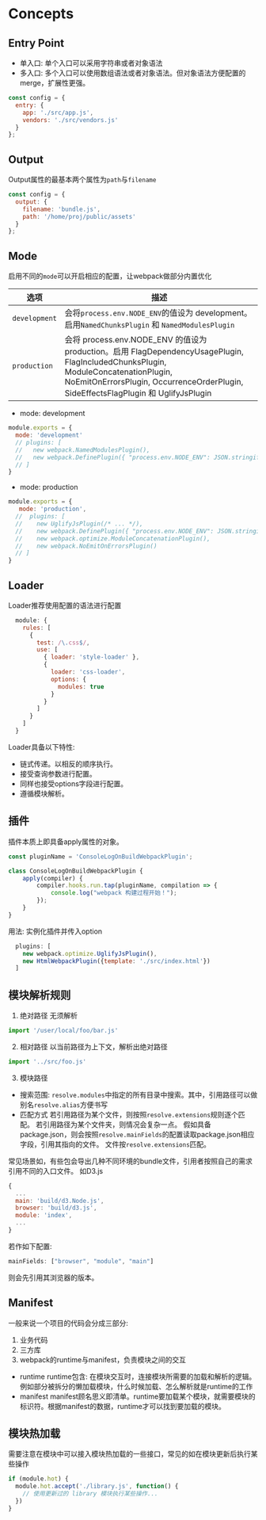 # Concepts

## Entry Point
- 单入口: 单个入口可以采用字符串或者对象语法
- 多入口: 多个入口可以使用数组语法或者对象语法。但对象语法方便配置的merge，扩展性更强。
```js
const config = {
  entry: {
    app: './src/app.js',
    vendors: './src/vendors.js'
  }
};
```

## Output
Output属性的最基本两个属性为```path```与```filename```
```js
const config = {
  output: {
    filename: 'bundle.js',
    path: '/home/proj/public/assets'
  }
};
```

## Mode
启用不同的```mode```可以开启相应的配置，让webpack做部分内置优化

| 选项                | 描述                                                                                                                                                                                                             |
|-------------------|----------------------------------------------------------------------------------------------------------------------------------------------------------------------------------------------------------------|
| ```development``` | 会将```process.env.NODE_ENV```的值设为 development。启用```NamedChunksPlugin``` 和 ```NamedModulesPlugin```                                                                                                              |
| ```production```  | 会将 process.env.NODE_ENV 的值设为 production。启用 FlagDependencyUsagePlugin, FlagIncludedChunksPlugin, ModuleConcatenationPlugin, NoEmitOnErrorsPlugin, OccurrenceOrderPlugin, SideEffectsFlagPlugin 和 UglifyJsPlugin |

- mode: development
```js
module.exports = {
  mode: 'development'
  // plugins: [
  //   new webpack.NamedModulesPlugin(),
  //   new webpack.DefinePlugin({ "process.env.NODE_ENV": JSON.stringify("development") }),
  // ]
}
```

- mode: production
```js
module.exports = {
   mode: 'production',
  //  plugins: [
  //    new UglifyJsPlugin(/* ... */),
  //    new webpack.DefinePlugin({ "process.env.NODE_ENV": JSON.stringify("production") }),
  //    new webpack.optimize.ModuleConcatenationPlugin(),
  //    new webpack.NoEmitOnErrorsPlugin()
  // ]
}
```

## Loader
Loader推荐使用配置的语法进行配置
```js
  module: {
    rules: [
      {
        test: /\.css$/,
        use: [
          { loader: 'style-loader' },
          {
            loader: 'css-loader',
            options: {
              modules: true
            }
          }
        ]
      }
    ]
  }
```
Loader具备以下特性:
- 链式传递。以相反的顺序执行。
- 接受查询参数进行配置。
- 同样也接受options字段进行配置。
- 遵循模块解析。

## 插件
插件本质上即具备apply属性的对象。
```js
const pluginName = 'ConsoleLogOnBuildWebpackPlugin';

class ConsoleLogOnBuildWebpackPlugin {
    apply(compiler) {
        compiler.hooks.run.tap(pluginName, compilation => {
            console.log("webpack 构建过程开始！");
        });
    }
}
```

用法: 实例化插件并传入option
```js
  plugins: [
    new webpack.optimize.UglifyJsPlugin(),
    new HtmlWebpackPlugin({template: './src/index.html'})
  ]
```

## 模块解析规则
1. 绝对路径
无须解析
```js
import '/user/local/foo/bar.js'
```
2. 相对路径
以当前路径为上下文，解析出绝对路径
```js
import '../src/foo.js'
```
3. 模块路径
- 搜索范围: 
```resolve.modules```中指定的所有目录中搜索。其中，引用路径可以做别名```resolve.alias```方便书写
- 匹配方式
若引用路径为某个文件，则按照```resolve.extensions```规则逐个匹配。
若引用路径为某个文件夹，则情况会复杂一点。
假如具备package.json，则会按照```resolve.mainFields```的配置读取package.json相应字段，引用其指向的文件。
文件按```resolve.extensions```匹配。

常见场景如，有些包会导出几种不同环境的bundle文件，引用者按照自己的需求引用不同的入口文件。
如D3.js
```js
{
  ...
  main: 'build/d3.Node.js',
  browser: 'build/d3.js',
  module: 'index',
  ...
}
```
若作如下配置:
```js
mainFields: ["browser", "module", "main"]
```
则会先引用其浏览器的版本。

## Manifest
一般来说一个项目的代码会分成三部分:
  1. 业务代码
  2. 三方库
  3. webpack的runtime与manifest，负责模块之间的交互

- runtime
runtime包含: 在模块交互时，连接模块所需要的加载和解析的逻辑。例如部分被拆分的懒加载模块，什么时候加载、怎么解析就是runtime的工作
- manifest
manifest顾名思义即清单。runtime要加载某个模块，就需要模块的标识符。根据manifest的数据，runtime才可以找到要加载的模块。

## 模块热加载
需要注意在模块中可以接入模块热加载的一些接口，常见的如在模块更新后执行某些操作
```js
if (module.hot) {
  module.hot.accept('./library.js', function() {
    // 使用更新过的 library 模块执行某些操作...
  })
}
```